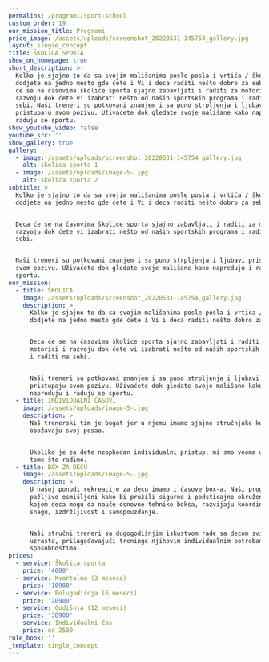 ```yaml
---
permalink: /programi/sport-school
custom_order: 19
our_mission_title: Programi
price_image: /assets/uploads/screenshot_20220531-145754_gallery.jpg
layout: single_concept
title: ŠKOLICA SPORTA
show_on_homepage: true
short_description: >-
  Kolko je sjajno to da sa svojim mališanima posle posla i vrtića / škole
  dodjete na jedno mesto gde ćete i Vi i deca raditi nešto dobro za sebe. Deca
  će se na časovima školice sporta sjajno zabavljati i raditi za motorici i
  razvoju dok ćete vi izabrati nešto od naših sportskih programa i raditi na
  sebi. Naši treneri su potkovani znanjem i sa puno strpljenja i ljubavi
  pristupaju svom pozivu. Uživaćete dok gledate svoje mališane kako napreduju i
  raduju se sportu.
show_youtube_video: false
youtube_src: ''
show_gallery: true
gallery:
  - image: /assets/uploads/screenshot_20220531-145754_gallery.jpg
    alt: skolica sporta 1
  - image: /assets/uploads/image-5-.jpg
    alt: skolica sporta 2
subtitle: >
  Kolko je sjajno to da sa svojim mališanima posle posla i vrtića / škole
  dodjete na jedno mesto gde ćete i Vi i deca raditi nešto dobro za sebe.


  Deca će se na časovima školice sporta sjajno zabavljati i raditi za motorici i
  razvoju dok ćete vi izabrati nešto od naših sportskih programa i raditi na
  sebi.


  Naši treneri su potkovani znanjem i sa puno strpljenja i ljubavi pristupaju
  svom pozivu. Uživaćete dok gledate svoje mališane kako napreduju i raduju se
  sportu.
our_mission:
  - title: ŠKOLICA
    image: /assets/uploads/screenshot_20220531-145754_gallery.jpg
    description: >
      Kolko je sjajno to da sa svojim mališanima posle posla i vrtića / škole
      dodjete na jedno mesto gde ćete i Vi i deca raditi nešto dobro za sebe.


      Deca će se na časovima školice sporta sjajno zabavljati i raditi za
      motorici i razvoju dok ćete vi izabrati nešto od naših sportskih programa
      i raditi na sebi.


      Naši treneri su potkovani znanjem i sa puno strpljenja i ljubavi
      pristupaju svom pozivu. Uživaćete dok gledate svoje mališane kako
      napreduju i raduju se sportu.
  - title: INDIVIDUALNI ČASOVI
    image: /assets/uploads/image-5-.jpg
    description: >
      Naš trenerski tim je bogat jer u njemu imamo sjajne stručnjake koji
      obožavaju svoj posao.


      Ukoliko je za dete neophodan individualni pristup, mi smo veoma uspešni u
      tome što radimo.
  - title: BOX ZA DECU
    image: /assets/uploads/image-5-.jpg
    description: >
      U našoj ponudi rekreacije za decu imamo i časove box-a. Naši programi su
      pažljivo osmišljeni kako bi pružili sigurno i podsticajno okruženje u
      kojem deca mogu da nauče osnovne tehnike boksa, razvijaju koordinaciju,
      snagu, izdržljivost i samopouzdanje.


      Naši stručni treneri sa dugogodišnjim iskustvom rade sa decom svih
      uzrasta, prilagođavajući treninge njihovim individualnim potrebama i
      sposobnostima.
prices:
  - service: Školica sporta
    price: '4000'
  - service: Kvartalna (3 meseca)
    price: '10900'
  - service: Polugodišnja (6 meseci)
    price: '20900'
  - service: Godišnja (12 meseci)
    price: '38900'
  - service: Individualni čas
    price: od 2500
rule_book: ''
_template: single_concept
---
```


